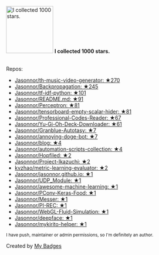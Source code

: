 <img src="https://my-badges.github.io/my-badges/stars-1000.png" alt="I collected 1000 stars." title="I collected 1000 stars." width="128">
<strong>I collected 1000 stars.</strong>
<br><br>

Repos:

* <a href="https://github.com/Jasonnor/th-music-video-generator">Jasonnor/th-music-video-generator: ★270</a>
* <a href="https://github.com/Jasonnor/Backpropagation">Jasonnor/Backpropagation: ★245</a>
* <a href="https://github.com/Jasonnor/tf-idf-python">Jasonnor/tf-idf-python: ★101</a>
* <a href="https://github.com/Jasonnor/README.md">Jasonnor/README.md: ★91</a>
* <a href="https://github.com/Jasonnor/Perceptron">Jasonnor/Perceptron: ★81</a>
* <a href="https://github.com/Jasonnor/tensorboard-empty-scalar-hider">Jasonnor/tensorboard-empty-scalar-hider: ★81</a>
* <a href="https://github.com/Jasonnor/Professional-Codes-Reader">Jasonnor/Professional-Codes-Reader: ★67</a>
* <a href="https://github.com/Jasonnor/Yu-Gi-Oh-Deck-Downloader">Jasonnor/Yu-Gi-Oh-Deck-Downloader: ★61</a>
* <a href="https://github.com/Jasonnor/Granblue-Autotasy">Jasonnor/Granblue-Autotasy: ★7</a>
* <a href="https://github.com/Jasonnor/annoying-doge-bot">Jasonnor/annoying-doge-bot: ★7</a>
* <a href="https://github.com/Jasonnor/blog">Jasonnor/blog: ★4</a>
* <a href="https://github.com/Jasonnor/automation-scripts-collection">Jasonnor/automation-scripts-collection: ★4</a>
* <a href="https://github.com/Jasonnor/Hopfiled">Jasonnor/Hopfiled: ★2</a>
* <a href="https://github.com/Jasonnor/Project-Ikazuchi">Jasonnor/Project-Ikazuchi: ★2</a>
* <a href="https://github.com/kvzhao/metric-learning-evaluator">kvzhao/metric-learning-evaluator: ★2</a>
* <a href="https://github.com/Jasonnor/jasonnor.github.io">Jasonnor/jasonnor.github.io: ★1</a>
* <a href="https://github.com/Jasonnor/UDP_Module">Jasonnor/UDP_Module: ★1</a>
* <a href="https://github.com/Jasonnor/awesome-machine-learning">Jasonnor/awesome-machine-learning: ★1</a>
* <a href="https://github.com/Jasonnor/PConv-Keras-Food">Jasonnor/PConv-Keras-Food: ★1</a>
* <a href="https://github.com/Jasonnor/Messer">Jasonnor/Messer: ★1</a>
* <a href="https://github.com/Jasonnor/PI-REC">Jasonnor/PI-REC: ★1</a>
* <a href="https://github.com/Jasonnor/WebGL-Fluid-Simulation">Jasonnor/WebGL-Fluid-Simulation: ★1</a>
* <a href="https://github.com/Jasonnor/deepface">Jasonnor/deepface: ★1</a>
* <a href="https://github.com/Jasonnor/mykirito-helper">Jasonnor/mykirito-helper: ★1</a>

<sup>I have push, maintainer or admin permissions, so I'm definitely an author.<sup>



Created by <a href="https://github.com/my-badges/my-badges">My Badges</a>